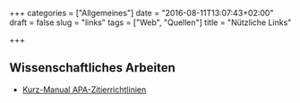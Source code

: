 +++
categories = ["Allgemeines"]
date = "2016-08-11T13:07:43+02:00"
draft = false
slug = "links"
tags = ["Web", "Quellen"]
title = "Nützliche Links"

+++

## Wissenschaftliches Arbeiten

* [Kurz-Manual APA-Zitierrichtlinien](http://www.scm.nomos.de/fileadmin/scm/doc/APA-6.pdf)
